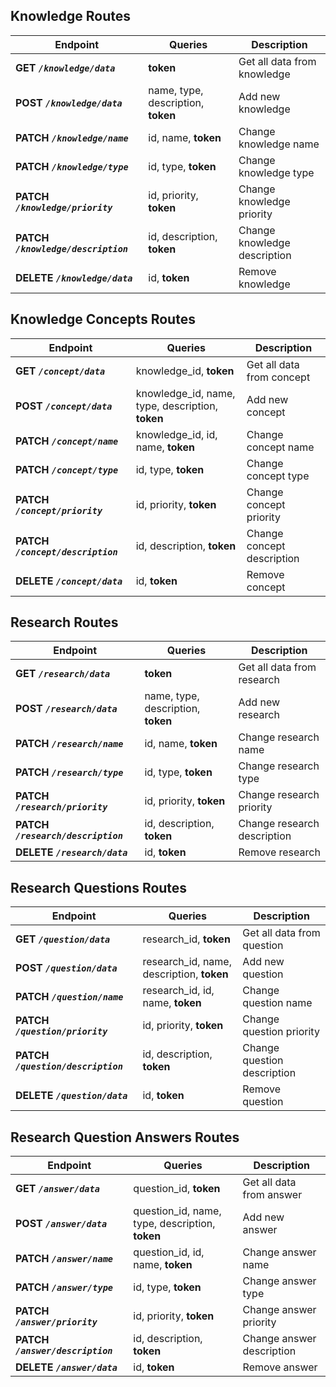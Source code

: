 ## Knowledge Routes

| Endpoint | Queries | Description | 
| ------ | ------ | ------ |
| **GET ***`/knowledge/data`***** | **token** | Get all data from knowledge |
| **POST ***`/knowledge/data`***** | name, type, description, **token** | Add new knowledge |
| **PATCH ***`/knowledge/name`***** | id, name, **token** | Change knowledge name |
| **PATCH ***`/knowledge/type`***** | id, type, **token** | Change knowledge type |
| **PATCH ***`/knowledge/priority`***** | id, priority, **token** | Change knowledge priority |
| **PATCH ***`/knowledge/description`***** | id, description, **token** | Change knowledge description |
| **DELETE ***`/knowledge/data`***** | id, **token** | Remove knowledge |

## Knowledge Concepts Routes

| Endpoint | Queries | Description | 
| ------ | ------ | ------ |
| **GET ***`/concept/data`***** | knowledge_id, **token** | Get all data from concept |
| **POST ***`/concept/data`***** | knowledge_id, name, type, description, **token** | Add new concept |
| **PATCH ***`/concept/name`***** | knowledge_id, id, name, **token** | Change concept name |
| **PATCH ***`/concept/type`***** | id, type, **token** | Change concept type |
| **PATCH ***`/concept/priority`***** | id, priority, **token** | Change concept priority |
| **PATCH ***`/concept/description`***** | id, description, **token** | Change concept description |
| **DELETE ***`/concept/data`***** | id, **token** | Remove concept |

## Research Routes

| Endpoint | Queries | Description | 
| ------ | ------ | ------ |
| **GET ***`/research/data`***** | **token** | Get all data from research |
| **POST ***`/research/data`***** | name, type, description, **token** | Add new research |
| **PATCH ***`/research/name`***** | id, name, **token** | Change research name |
| **PATCH ***`/research/type`***** | id, type, **token** | Change research type |
| **PATCH ***`/research/priority`***** | id, priority, **token** | Change research priority |
| **PATCH ***`/research/description`***** | id, description, **token** | Change research description |
| **DELETE ***`/research/data`***** | id, **token** | Remove research |

## Research Questions Routes

| Endpoint | Queries | Description | 
| ------ | ------ | ------ |
| **GET ***`/question/data`***** | research_id, **token** | Get all data from question |
| **POST ***`/question/data`***** | research_id, name, description, **token** | Add new question |
| **PATCH ***`/question/name`***** | research_id, id, name, **token** | Change question name |
| **PATCH ***`/question/priority`***** | id, priority, **token** | Change question priority |
| **PATCH ***`/question/description`***** | id, description, **token** | Change question description |
| **DELETE ***`/question/data`***** | id, **token** | Remove question |

## Research Question Answers Routes

| Endpoint | Queries | Description | 
| ------ | ------ | ------ |
| **GET ***`/answer/data`***** | question_id, **token** | Get all data from answer |
| **POST ***`/answer/data`***** | question_id, name, type, description, **token** | Add new answer |
| **PATCH ***`/answer/name`***** | question_id, id, name, **token** | Change answer name |
| **PATCH ***`/answer/type`***** | id, type, **token** | Change answer type |
| **PATCH ***`/answer/priority`***** | id, priority, **token** | Change answer priority |
| **PATCH ***`/answer/description`***** | id, description, **token** | Change answer description |
| **DELETE ***`/answer/data`***** | id, **token** | Remove answer |